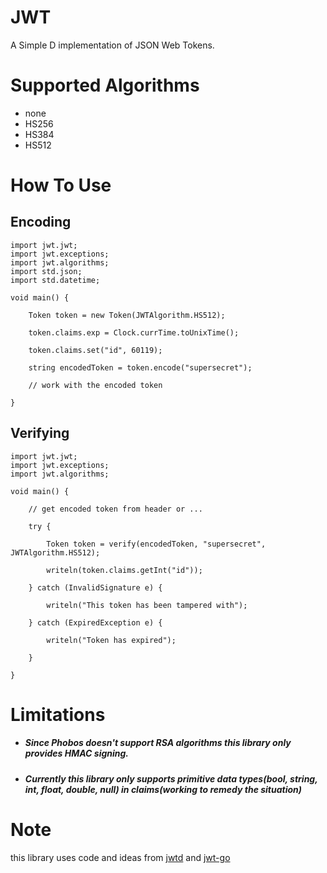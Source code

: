 # JWT

A Simple D implementation of JSON Web Tokens.

# Supported Algorithms
- none
- HS256
- HS384
- HS512

# How To Use
## Encoding

    import jwt.jwt;
    import jwt.exceptions;
    import jwt.algorithms;
    import std.json;
    import std.datetime;

    void main() {

        Token token = new Token(JWTAlgorithm.HS512);

        token.claims.exp = Clock.currTime.toUnixTime();

        token.claims.set("id", 60119);

        string encodedToken = token.encode("supersecret");

        // work with the encoded token

    }
## Verifying

    import jwt.jwt;
    import jwt.exceptions;
    import jwt.algorithms;

    void main() {

        // get encoded token from header or ...

        try {

            Token token = verify(encodedToken, "supersecret", JWTAlgorithm.HS512);

            writeln(token.claims.getInt("id"));

        } catch (InvalidSignature e) {

            writeln("This token has been tampered with");

        } catch (ExpiredException e) {

            writeln("Token has expired");

        }

    }

# Limitations

- ##### Since Phobos doesn't support RSA algorithms this library only provides HMAC signing.
- ##### Currently this library only supports primitive data types(bool, string, int, float, double, null) in claims(working to remedy the situation)

# Note
this library uses code and ideas from [jwtd][1] and [jwt-go][2]

[1]: https://github.com/olehlong/jwtd
[2]: https://github.com/dgrijalva/jwt-go